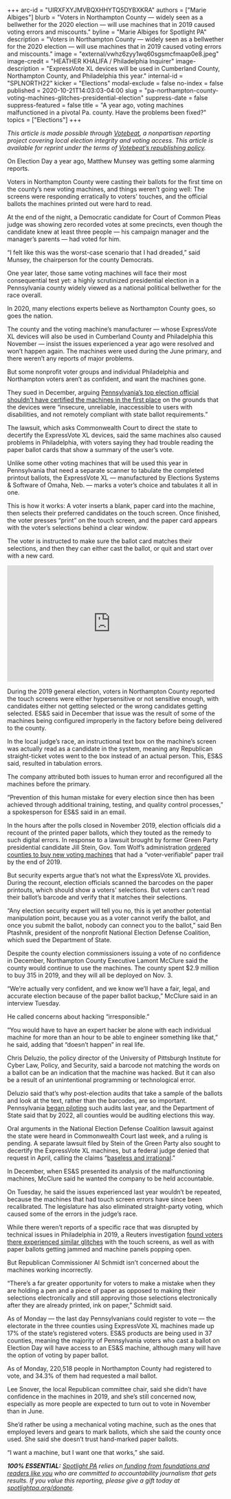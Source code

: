+++
arc-id = "UIRXFXYJMVBQXHHYTQ5DYBXKRA"
authors = ["Marie Albiges"]
blurb = "Voters in Northampton County — widely seen as a bellwether for the 2020 election — will use machines that in 2019 caused voting errors and miscounts."
byline = "Marie Albiges for Spotlight PA"
description = "Voters in Northampton County — widely seen as a bellwether for the 2020 election — will use machines that in 2019 caused voting errors and miscounts."
image = "external/vwhz6zyy1wq60sgsmcfmaap0e8.jpeg"
image-credit = "HEATHER KHALIFA / Philadelphia Inquirer"
image-description = "ExpressVote XL devices will be used in Cumberland County, Northampton County, and Philadelphia this year."
internal-id = "SPLNORTH22"
kicker = "Elections"
modal-exclude = false
no-index = false
published = 2020-10-21T14:03:03-04:00
slug = "pa-northampton-county-voting-machines-glitches-presidential-election"
suppress-date = false
suppress-featured = false
title = "A year ago, voting machines malfunctioned in a pivotal Pa. county. Have the problems been fixed?"
topics = ["Elections"]
+++

<i>This article is made possible through </i><a href="http://votebeat.org/"><i>Votebeat</i></a><i>, a nonpartisan reporting project covering local election integrity and voting access. This article is available for reprint under the terms of </i><a href="https://www.votebeat.org/pages/republishing"><i>Votebeat’s republishing policy</i></a><i>.</i>

On Election Day a year ago, Matthew Munsey was getting some alarming reports.

Voters in Northampton County were casting their ballots for the first time on the county’s new voting machines, and things weren’t going well: The screens were responding erratically to voters' touches, and the official ballots the machines printed out were hard to read.

At the end of the night, a Democratic candidate for Court of Common Pleas judge was showing zero recorded votes at some precincts, even though the candidate knew at least three people — his campaign manager and the manager’s parents — had voted for him.

“I felt like this was the worst-case scenario that I had dreaded,” said Munsey, the chairperson for the county Democrats.

One year later, those same voting machines will face their most consequential test yet: a highly scrutinized presidential election in a Pennsylvania county widely viewed as a national political bellwether for the race overall.

In 2020, many elections experts believe as Northampton County goes, so goes the nation.

<script src="https://www.spotlightpa.org/embed.js" async></script><div data-spl-embed-version="1" data-spl-src="https://www.spotlightpa.org/embeds/newsletter/"></div>

The county and the voting machine’s manufacturer — whose ExpressVote XL devices will also be used in Cumberland County and Philadelphia this November — insist the issues experienced a year ago were resolved and won’t happen again. The machines were used during the June primary, and there weren’t any reports of major problems.

But some nonprofit voter groups and individual Philadelphia and Northampton voters aren’t as confident, and want the machines gone.

They sued in December, arguing <a href="https://web.archive.org/web/20221020191803/https://freespeechforpeople.org/wp-content/uploads/2019/12/petition-for-review-court-filed-copy.pdf">Pennsylvania’s top election official shouldn’t have certified the machines in the first place</a> on the grounds that the devices were “insecure, unreliable, inaccessible to users with disabilities, and not remotely compliant with state ballot requirements.”

The lawsuit, which asks Commonwealth Court to direct the state to decertify the ExpressVote XL devices, said the same machines also caused problems in Philadelphia, with voters saying they had trouble reading the paper ballot cards that show a summary of the user’s vote.

Unlike some other voting machines that will be used this year in Pennsylvania that need a separate scanner to tabulate the completed printout ballots, the ExpressVote XL — manufactured by Elections Systems &amp; Software of Omaha, Neb. — marks a voter’s choice and tabulates it all in one.

This is how it works: A voter inserts a blank, paper card into the machine, then selects their preferred candidates on the touch screen. Once finished, the voter presses “print” on the touch screen, and the paper card appears with the voter’s selections behind a clear window.

The voter is instructed to make sure the ballot card matches their selections, and then they can either cast the ballot, or quit and start over with a new card.

<iframe width="480" height="270" src="https://www.youtube.com/embed/UjWQnngHRgE?feature=oembed" frameborder="0" allow="accelerometer; autoplay; clipboard-write; encrypted-media; gyroscope; picture-in-picture" allowfullscreen></iframe>

During the 2019 general election, voters in Northampton County reported the touch screens were either hypersensitive or not sensitive enough, with candidates either not getting selected or the wrong candidates getting selected. ES&amp;S said in December that issue was the result of some of the machines being configured improperly in the factory before being delivered to the county.

In the local judge’s race, an instructional text box on the machine’s screen was actually read as a candidate in the system, meaning any Republican straight-ticket votes went to the box instead of an actual person. This, ES&amp;S said, resulted in tabulation errors.

The company attributed both issues to human error and reconfigured all the machines before the primary.

“Prevention of this human mistake for every election since then has been achieved through additional training, testing, and quality control processes,” a spokesperson for ES&amp;S said in an email.

In the hours after the polls closed in November 2019, election officials did a recount of the printed paper ballots, which they touted as the remedy to such digital errors. In response to a lawsuit brought by former Green Party presidential candidate Jill Stein, Gov. Tom Wolf’s administration <a href="https://www.media.pa.gov/Pages/State-Details.aspx?newsid=276">ordered counties to buy new voting machines</a> that had a “voter-verifiable” paper trail by the end of 2019.

But security experts argue that’s not what the ExpressVote XL provides. During the recount, election officials scanned the barcodes on the paper printouts, which should show a voters' selections. But voters can’t read their ballot’s barcode and verify that it matches their selections.

“Any election security expert will tell you no, this is yet another potential manipulation point, because you as a voter cannot verify the ballot, and once you submit the ballot, nobody can connect you to the ballot,” said Ben Ptashnik, president of the nonprofit National Election Defense Coalition, which sued the Department of State.

Despite the county election commissioners issuing a vote of no confidence in December, Northampton County Executive Lamont McClure said the county would continue to use the machines. The county spent $2.9 million to buy 315 in 2019, and they will all be deployed on Nov. 3.

“We’re actually very confident, and we know we’ll have a fair, legal, and accurate election because of the paper ballot backup,” McClure said in an interview Tuesday.

He called concerns about hacking “irresponsible.”

<script src="https://www.spotlightpa.org/embed.js" async></script><div data-spl-embed-version="1" data-spl-src="https://www.spotlightpa.org/embeds/donate/?teaser_text=Spotlight%20PA%20provides%20essential%2C%20public-service%20journalism%20thanks%20to%20readers%20like%20you.%20Help%20us%20continue%20that%20work."></div>

“You would have to have an expert hacker be alone with each individual machine for more than an hour to be able to engineer something like that,” he said, adding that “doesn’t happen” in real life.

Chris Deluzio, the policy director of the University of Pittsburgh Institute for Cyber Law, Policy, and Security, said a barcode not matching the words on a ballot can be an indication that the machine was hacked. But it can also be a result of an unintentional programming or technological error.

Deluzio said that’s why post-election audits that take a sample of the ballots and look at the text, rather than the barcodes, are so important. Pennsylvania <a href="https://www.media.pa.gov/Pages/State-Details.aspx?newsid=366">began piloting</a> such audits last year, and the Department of State said that by 2022, all counties would be auditing elections this way.

Oral arguments in the National Election Defense Coalition lawsuit against the state were heard in Commonwealth Court last week, and a ruling is pending. A separate lawsuit filed by Stein of the Green Party also sought to decertify the ExpressVote XL machines, but a federal judge denied that request in April, calling the claims “<a href="https://apnews.com/article/d7ec2a9437008b9335869201e55d186b" target=_blank>baseless and irrational</a>.”

In December, when ES&amp;S presented its analysis of the malfunctioning machines, McClure said he wanted the company to be held accountable.

On Tuesday, he said the issues experienced last year wouldn’t be repeated, because the machines that had touch screen errors have since been recalibrated. The legislature has also eliminated straight-party voting, which caused some of the errors in the judge’s race.

While there weren’t reports of a specific race that was disrupted by technical issues in Philadelphia in 2019, a Reuters investigation <a href="https://www.reuters.com/article/us-usa-election-pennsylvania-machines-ex/exclusive-philadelphias-new-voting-machines-under-scrutiny-in-tuesdays-elections-idUSKBN23828J">found voters there experienced similar glitches</a> with the touch screens, as well as with paper ballots getting jammed and machine panels popping open.

But Republican Commissioner Al Schmidt isn’t concerned about the machines working incorrectly.

“There’s a far greater opportunity for voters to make a mistake when they are holding a pen and a piece of paper as opposed to making their selections electronically and still approving those selections electronically after they are already printed, ink on paper,” Schmidt said.

As of Monday — the last day Pennsylvanians could register to vote — the electorate in the three counties using ExpressVote XL machines made up 17% of the state’s registered voters. ES&amp;S products are being used in 37 counties, meaning the majority of Pennsylvania voters who cast a ballot on Election Day will have access to an ES&amp;S machine, although many will have the option of voting by paper ballot.

As of Monday, 220,518 people in Northampton County had registered to vote, and 34.3% of them had requested a mail ballot.

Lee Snover, the local Republican committee chair, said she didn’t have confidence in the machines in 2019, and she’s still concerned now, especially as more people are expected to turn out to vote in November than in June.

She’d rather be using a mechanical voting machine, such as the ones that employed levers and gears to mark ballots, which she said the county once used. She said she doesn’t trust hand-marked paper ballots.

“I want a machine, but I want one that works,” she said.

<i><b>100% ESSENTIAL:</b></i><i> </i><a href="https://www.spotlightpa.org/"><i>Spotlight PA</i></a><i> relies on</i><a href="https://www.spotlightpa.org/support"><i> funding from foundations and readers like you</i></a><i> who are committed to accountability journalism that gets results. If you value this reporting, please give a gift today at </i><a href="http://spotlightpa.org/donate"><i>spotlightpa.org/donate</i></a><i>.</i>
